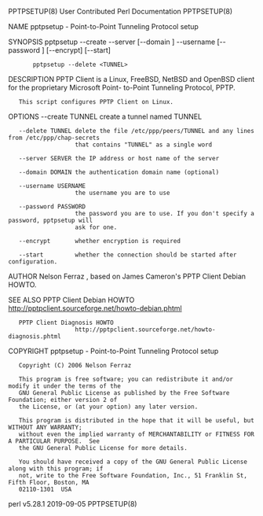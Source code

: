 PPTPSETUP(8)                      User Contributed Perl Documentation                     PPTPSETUP(8)

NAME
       pptpsetup - Point-to-Point Tunneling Protocol setup

SYNOPSIS
           pptpsetup --create <TUNNEL> --server <SERVER> [--domain <DOMAIN>]
                     --username <USERNAME> [--password <PASSWORD>]
                     [--encrypt] [--start]

           pptpsetup --delete <TUNNEL>

DESCRIPTION
       PPTP Client is a Linux, FreeBSD, NetBSD and OpenBSD client for the proprietary Microsoft Point-
       to-Point Tunneling Protocol, PPTP.

       This script configures PPTP Client on Linux.

OPTIONS
       --create TUNNEL create a tunnel named TUNNEL

       --delete TUNNEL delete the file /etc/ppp/peers/TUNNEL and any lines from /etc/ppp/chap-secrets
                       that contains "TUNNEL" as a single word

       --server SERVER the IP address or host name of the server

       --domain DOMAIN the authentication domain name (optional)

       --username USERNAME
                       the username you are to use

       --password PASSWORD
                       the password you are to use. If you don't specify a password, pptpsetup will
                       ask for one.

       --encrypt       whether encryption is required

       --start         whether the connection should be started after configuration.

AUTHOR
       Nelson Ferraz <nferraz at gmail.com>, based on James Cameron's PPTP Client Debian HOWTO.

SEE ALSO
       PPTP Client Debian HOWTO
                       http://pptpclient.sourceforge.net/howto-debian.phtml

       PPTP Client Diagnosis HOWTO
                       http://pptpclient.sourceforge.net/howto-diagnosis.phtml

COPYRIGHT
       pptpsetup - Point-to-Point Tunneling Protocol setup

       Copyright (C) 2006 Nelson Ferraz

       This program is free software; you can redistribute it and/or modify it under the terms of the
       GNU General Public License as published by the Free Software Foundation; either version 2 of
       the License, or (at your option) any later version.

       This program is distributed in the hope that it will be useful, but WITHOUT ANY WARRANTY;
       without even the implied warranty of MERCHANTABILITY or FITNESS FOR A PARTICULAR PURPOSE.  See
       the GNU General Public License for more details.

       You should have received a copy of the GNU General Public License along with this program; if
       not, write to the Free Software Foundation, Inc., 51 Franklin St, Fifth Floor, Boston, MA
       02110-1301  USA

perl v5.28.1                                  2019-09-05                                  PPTPSETUP(8)
